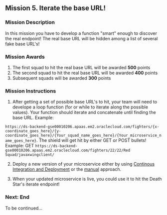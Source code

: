 ## Mission 5. Iterate the base URL! ##

### Mission Description ###

In this mission you have to develop a function "smart" enough to discover the real endpoint! The real base URL will be hidden among a list of several fake base URL's! 


### Mission Awards ###

1. The first squad to hit the real base URL will be awarded **500** points
2. The second squad to hit the real base URL will be awarded **400** points
3. Subsequent squads will be awarded **300** points

### Mission Instructions ###

1. After getting a set of possible base URL's to hit, your team will need to develope a loop function (for or while to iterate along the possible values). Your function should iterate and concatenate until finding the base URL. Example:

```https://ds-backend-gse00010206.apaas.em2.oraclecloud.com/fighters/{x-coordinate_goes_here}/{y-coordinate_goes_here}/{Your_squad_name_goes_here}/{Your_microservice_name_goes_here}```. The shield will get hit by either GET or POST bullets!
Example: GET ```https://ds-backend-gse00010206.apaas.em2.oraclecloud.com/fighters/22/22/Red Squad/javaxwingclient/```

2. Deploy a new version of your microservice either by using [Continous Integration and Deployment](deployment/cicd.md) or the [manual](deployment/manually.md) approach. 

3. When your updated microservice is live, you could use it to hit the Death Star's iterate endpoint!

### Next: End ###

To be continued...
